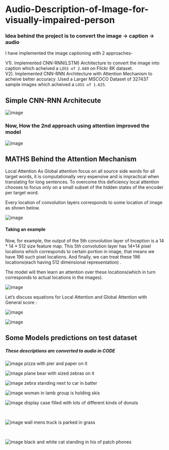 # Audio-Description-of-Image-for-visually-impaired-person

### Idea behind the project is to convert the image -> caption -> audio

I have implemented the image captioning with 2 approaches-

V1). Implemented CNN-RNN(LSTM) Architecture to convert the image into caption which acheived a `LOSS of 2.689` on Flickr 8K dataset.  <br>
V2). Implemented CNN-RNN Architecture with Attention Mechanism to acheive better accuracy .Used a Larger MSCOCO Dataset of 327437 sample images which acheived a `LOSS of 1.625`. 


## Simple CNN-RNN Architecute

![image](https://user-images.githubusercontent.com/43993467/115182969-8b0ab380-a0f8-11eb-89fd-af80c6143f8f.png)


### Now, How the 2nd approach using attention improved the model

![image](https://user-images.githubusercontent.com/43993467/115183070-bee5d900-a0f8-11eb-9e1d-d86012adbe85.png)


## MATHS Behind the Attention Mechanism

Local Attention
As Global attention focus on all source side words for all target words, it is computationally very expensive and is impractical when translating for long sentences. To overcome this deficiency local attention chooses to focus only on a small subset of the hidden states of the encoder per target word.

Every location of convolution layers corresponds to some location of image as shown below.

![image](https://user-images.githubusercontent.com/43993467/115183164-e5a40f80-a0f8-11eb-8c7c-2b93b47642fc.png)


#### Taking an example
Now, for example, the output of the 5th convolution layer of Inception is a 14 * 14 * 512 size feature map.
This 5th convolution layer has 14*14 pixel locations which corresponds to certain portion in image, that means we have 196 such pixel locations. And finally, we can treat these 196 locations(each having 512 dimensional representation) .

The model will then learn an attention over these locations(which in turn corresponds to actual locations in the images).

![image](https://user-images.githubusercontent.com/43993467/115183372-429fc580-a0f9-11eb-93e2-417125c4a453.png)

Let’s discuss equations for Local Attention and Global Attention with General score :

![image](https://user-images.githubusercontent.com/43993467/115183399-50554b00-a0f9-11eb-936f-8f05950ae10b.png)

![image](https://user-images.githubusercontent.com/43993467/115183421-58ad8600-a0f9-11eb-9193-f5a1675424d4.png)

## Some Models predictions on test dataset

##### These descriptions are converted to audio in CODE

![image](https://user-images.githubusercontent.com/43993467/115183753-16387900-a0fa-11eb-8f4e-f26b319812ee.png) 
<sos> pizza with pier and paper on it <eos>
 <br>
  
![image](https://user-images.githubusercontent.com/43993467/115183810-349e7480-a0fa-11eb-87a6-f180a83ee562.png) 
<sos> plane bear with sized zebras on it <eos>
 <br>
  
![image](https://user-images.githubusercontent.com/43993467/115183902-5697f700-a0fa-11eb-8854-bdb57431caf9.png) 
<sos> zebra standing next to car in batter <eos>
 <br>
  
  
 ![image](https://user-images.githubusercontent.com/43993467/115184014-94951b00-a0fa-11eb-9cb1-b79f6bf208ef.png) 
 <sos> woman in lamb group is holding skis <eos>
 <br>
  
 ![image](https://user-images.githubusercontent.com/43993467/115184071-ae366280-a0fa-11eb-88d8-fd4198adecbe.png)
 <sos> display case filled with lots of different kinds of donuts <eos>

<br>

![image](https://user-images.githubusercontent.com/43993467/115184196-eccc1d00-a0fa-11eb-84f7-168a4abe1501.png)
<sos> wall mens truck is parked in grass <eos>
 
 <br>
 
![image](https://user-images.githubusercontent.com/43993467/116770206-5afbd280-aa5f-11eb-861b-2683ac275972.png)
<sos> black and white cat standing in his of patch phones <eos>





